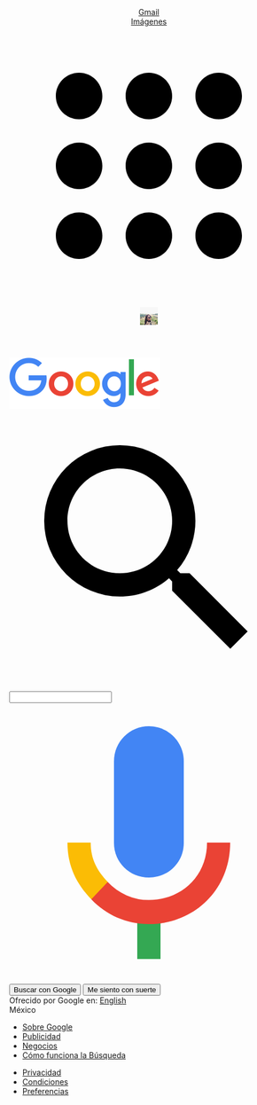 <!DOCTYPE html>
<html lang="en">
<head>
    <meta charset="UTF-8">
    <meta http-equiv="X-UA-Compatible" content="IE=edge">
    <meta name="viewport" content="width=<device-width>, initial-scale=1.0">
    <link rel="preconnect" href="https://fonts.googleapis.com">
    <link rel="preconnect" href="https://fonts.gstatic.com" crossorigin>
    <link href="https://fonts.googleapis.com/css2?family=Roboto&display=swap" rel="stylesheet">
    <link rel="stylesheet" href="style.css">
    <title>Clon Google</title>
</head>
<body>
    <header>
        <div class="headertext">
            <div class="gmailtext"><a href="https://mail.google.com/mail/u/0/?ogbl">Gmail</a></div>
            <div class="imagestext"><a href="https://www.google.com.mx/imghp?hl=es-419&authuser=0&ogbl">Imágenes</a></div>
        </div>
        <div class="headerimages">
            <div class="appsimage"><a href="https://www.google.com.mx/intl/es-419/about/products"><svg class="gb_Ve" focusable="false" viewBox="0 0 24 24"><path d="M6,8c1.1,0 2,-0.9 2,-2s-0.9,-2 -2,-2 -2,0.9 -2,2 0.9,2 2,2zM12,20c1.1,0 2,-0.9 2,-2s-0.9,-2 -2,-2 -2,0.9 -2,2 0.9,2 2,2zM6,20c1.1,0 2,-0.9 2,-2s-0.9,-2 -2,-2 -2,0.9 -2,2 0.9,2 2,2zM6,14c1.1,0 2,-0.9 2,-2s-0.9,-2 -2,-2 -2,0.9 -2,2 0.9,2 2,2zM12,14c1.1,0 2,-0.9 2,-2s-0.9,-2 -2,-2 -2,0.9 -2,2 0.9,2 2,2zM16,6c0,1.1 0.9,2 2,2s2,-0.9 2,-2 -0.9,-2 -2,-2 -2,0.9 -2,2zM12,8c1.1,0 2,-0.9 2,-2s-0.9,-2 -2,-2 -2,0.9 -2,2 0.9,2 2,2zM18,14c1.1,0 2,-0.9 2,-2s-0.9,-2 -2,-2 -2,0.9 -2,2 0.9,2 2,2zM18,20c1.1,0 2,-0.9 2,-2s-0.9,-2 -2,-2 -2,0.9 -2,2 0.9,2 2,2z"></path></svg></a></div>
            <div class="profileimage"><a href="https://www.google.com/"><img src="profilepic.jpg" id="profilepic"></a></div>
        </div>
    </header>
    <main>
        <div class="logo"><img id="logo" src="googlelogo.png"></div>
        <div class="searching">
            <form action="/action_page.php">
                <div class="searchinput">
                    <svg class="searchicon" focusable="false" xmlns="http://www.w3.org/2000/svg" viewBox="0 0 24 24"><path d="M15.5 14h-.79l-.28-.27A6.471 6.471 0 0 0 16 9.5 6.5 6.5 0 1 0 9.5 16c1.61 0 3.09-.59 4.23-1.57l.27.28v.79l5 4.99L20.49 19l-4.99-5zm-6 0C7.01 14 5 11.99 5 9.5S7.01 5 9.5 5 14 7.01 14 9.5 11.99 14 9.5 14z"></path></svg>
                    <input type="search" id="input-search">
                    <svg class="goxjub micicon" focusable="false" viewBox="0 0 24 24" xmlns="http://www.w3.org/2000/svg"><path fill="#4285f4" d="m12 15c1.66 0 3-1.31 3-2.97v-7.02c0-1.66-1.34-3.01-3-3.01s-3 1.34-3 3.01v7.02c0 1.66 1.34 2.97 3 2.97z"></path><path fill="#34a853" d="m11 18.08h2v3.92h-2z"></path><path fill="#fbbc05" d="m7.05 16.87c-1.27-1.33-2.05-2.83-2.05-4.87h2c0 1.45 0.56 2.42 1.47 3.38v0.32l-1.15 1.18z"></path><path fill="#ea4335" d="m12 16.93a4.97 5.25 0 0 1 -3.54 -1.55l-1.41 1.49c1.26 1.34 3.02 2.13 4.95 2.13 3.87 0 6.99-2.92 6.99-7h-1.99c0 2.92-2.24 4.93-5 4.93z"></path></svg>
                </div>
                <div class="buttons">
                    <input type="submit" value="Buscar con Google" class="button">
                    <input type="submit" value="Me siento con suerte" class="button">
                </div>
          </form>
        </div>
        <div class="language">
            Ofrecido por Google en: <a href="#">English</a>
        </div>
    </main>
    <footer>
        <div class="country">
            México
        </div>
        <about>
            <ul class="google">
                <li class="aboutgoogle"><a href="#">Sobre Google</a></li>
                <li class="aboutgoogle"><a href="#">Publicidad</a></li>
                <li class="aboutgoogle"><a href="#">Negocios</a></li>
                <li class="aboutgoogle"><a href="#">Cómo funciona la Búsqueda</a></li>
            </ul>
            <ul class="terms">
                <li class="googleterms"><a href="#">Privacidad</a></li>
                <li class="googleterms"><a href="#">Condiciones</a></li>
                <li class="googleterms"><a href="#">Preferencias</a></li>
            </ul>
        </about>
    </footer>
</body>
</html>
